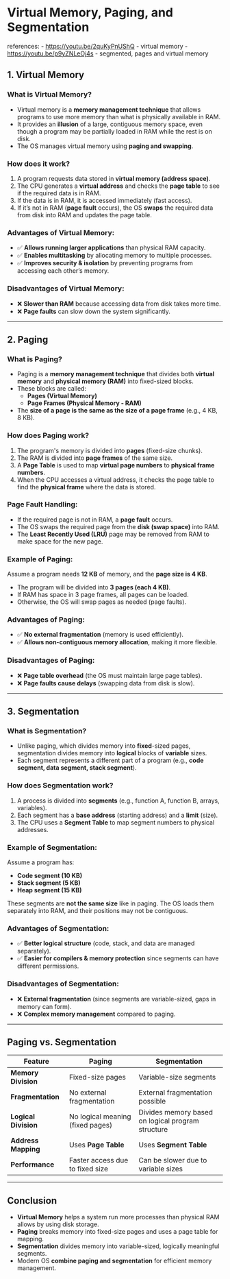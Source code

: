 # Virtual Memory, Paging, and Segmentation

references:
    - https://youtu.be/2quKyPnUShQ - virtual memory - https://youtu.be/p9yZNLeOj4s - segmented, pages and virtual memory

## 1. Virtual Memory

### What is Virtual Memory?
- Virtual memory is a **memory management technique** that allows programs to use more memory than what is physically available in RAM.
- It provides an **illusion** of a large, contiguous memory space, even though a program may be partially loaded in RAM while the rest is on disk.
- The OS manages virtual memory using **paging and swapping**.

### How does it work?
1. A program requests data stored in **virtual memory (address space)**.
2. The CPU generates a **virtual address** and checks the **page table** to see if the required data is in RAM.
3. If the data is in RAM, it is accessed immediately (fast access).
4. If it’s not in RAM (**page fault** occurs), the OS **swaps** the required data from disk into RAM and updates the page table.

### Advantages of Virtual Memory:
- ✅ **Allows running larger applications** than physical RAM capacity.
- ✅ **Enables multitasking** by allocating memory to multiple processes.
- ✅ **Improves security & isolation** by preventing programs from accessing each other’s memory.

### Disadvantages of Virtual Memory:
- ❌ **Slower than RAM** because accessing data from disk takes more time.
- ❌ **Page faults** can slow down the system significantly.

---

## 2. Paging

### What is Paging?
- Paging is a **memory management technique** that divides both **virtual memory** and **physical memory (RAM)** into fixed-sized blocks.
- These blocks are called:
  - **Pages (Virtual Memory)**
  - **Page Frames (Physical Memory - RAM)**
- The **size of a page is the same as the size of a page frame** (e.g., 4 KB, 8 KB).

### How does Paging work?
1. The program's memory is divided into **pages** (fixed-size chunks).
2. The RAM is divided into **page frames** of the same size.
3. A **Page Table** is used to map **virtual page numbers** to **physical frame numbers**.
4. When the CPU accesses a virtual address, it checks the page table to find the **physical frame** where the data is stored.

### Page Fault Handling:
- If the required page is not in RAM, a **page fault** occurs.
- The OS swaps the required page from the **disk (swap space)** into RAM.
- The **Least Recently Used (LRU)** page may be removed from RAM to make space for the new page.

### Example of Paging:
Assume a program needs **12 KB** of memory, and the **page size is 4 KB**.
- The program will be divided into **3 pages (each 4 KB)**.
- If RAM has space in 3 page frames, all pages can be loaded.
- Otherwise, the OS will swap pages as needed (page faults).

### Advantages of Paging:
- ✅ **No external fragmentation** (memory is used efficiently).
- ✅ **Allows non-contiguous memory allocation**, making it more flexible.

### Disadvantages of Paging:
- ❌ **Page table overhead** (the OS must maintain large page tables).
- ❌ **Page faults cause delays** (swapping data from disk is slow).

---

## 3. Segmentation

### What is Segmentation?
- Unlike paging, which divides memory into **fixed**-sized pages, segmentation divides memory into **logical** blocks of **variable** sizes.
- Each segment represents a different part of a program (e.g., **code segment, data segment, stack segment**).

### How does Segmentation work?
1. A process is divided into **segments** (e.g., function A, function B, arrays, variables).
2. Each segment has a **base address** (starting address) and a **limit** (size).
3. The CPU uses a **Segment Table** to map segment numbers to physical addresses.

### Example of Segmentation:
Assume a program has:
- **Code segment (10 KB)**
- **Stack segment (5 KB)**
- **Heap segment (15 KB)**

These segments are **not the same size** like in paging. The OS loads them separately into RAM, and their positions may not be contiguous.

### Advantages of Segmentation:
- ✅ **Better logical structure** (code, stack, and data are managed separately).
- ✅ **Easier for compilers & memory protection** since segments can have different permissions.

### Disadvantages of Segmentation:
- ❌ **External fragmentation** (since segments are variable-sized, gaps in memory can form).
- ❌ **Complex memory management** compared to paging.

---

## Paging vs. Segmentation

| Feature          | Paging | Segmentation |
|-----------------|--------|-------------|
| **Memory Division** | Fixed-size pages | Variable-size segments |
| **Fragmentation** | No external fragmentation | External fragmentation possible |
| **Logical Division** | No logical meaning (fixed pages) | Divides memory based on logical program structure |
| **Address Mapping** | Uses **Page Table** | Uses **Segment Table** |
| **Performance** | Faster access due to fixed size | Can be slower due to variable sizes |

---

## Conclusion
- **Virtual Memory** helps a system run more processes than physical RAM allows by using disk storage.
- **Paging** breaks memory into fixed-size pages and uses a page table for mapping.
- **Segmentation** divides memory into variable-sized, logically meaningful segments.
- Modern OS **combine paging and segmentation** for efficient memory management.